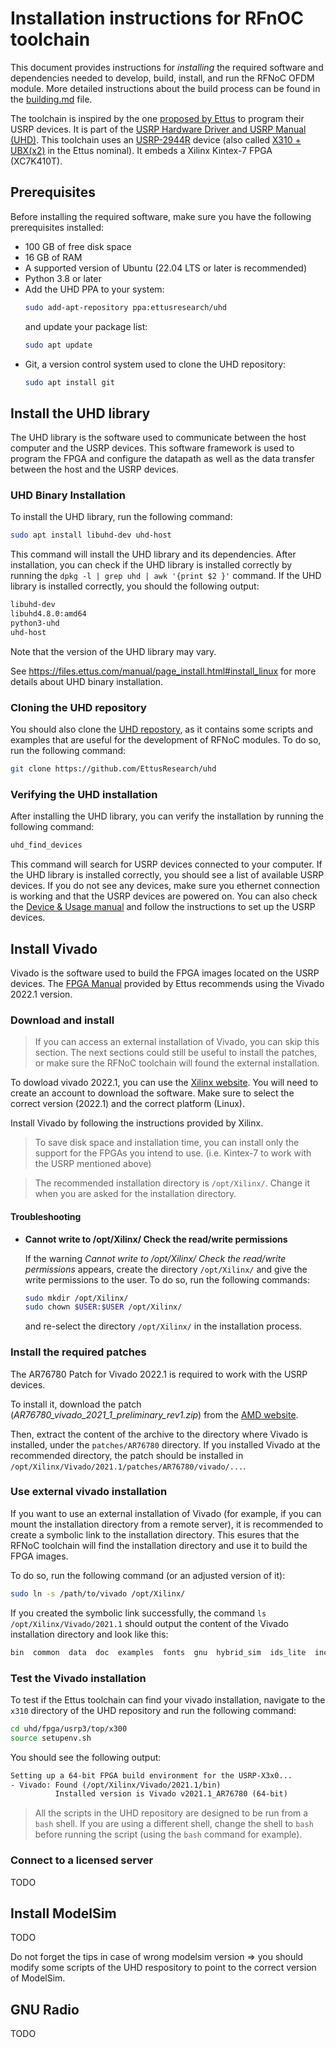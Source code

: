 # Installation instructions for RFnOC toolchain

This document provides instructions for *installing* the required software and
dependencies needed to develop, build, install, and run the RFNoC OFDM module.
More detailed instructions about the build process can be found in the
[building.md](BUILDING.md) file.

The toolchain is inspired by the one [proposed by Ettus](https://files.ettus.com/manual/md_usrp3_build_instructions.html) to program their USRP devices. It is part of the [USRP Hardware Driver and USRP Manual (UHD)](https://files.ettus.com/manual/index.html). This toolchain uses an [USRP-2944R](https://www.ni.com/fr-be/shop/model/usrp-2944.html) device (also called [X310 + UBX(x2)](https://www.ettus.com/all-products/usrp-x310/) in the Ettus nominal). It embeds a Xilinx Kintex-7 FPGA (XC7K410T).

## Prerequisites

Before installing the required software, make sure you have the following prerequisites installed:

- 100 GB of free disk space
- 16 GB of RAM
- A supported version of Ubuntu (22.04 LTS or later is recommended)
- Python 3.8 or later
- Add the UHD PPA to your system:
    ```bash
    sudo add-apt-repository ppa:ettusresearch/uhd
    ```
    and update your package list:
    ```bash
    sudo apt update
    ```
- Git, a version control system used to clone the UHD repository:
    ```bash
    sudo apt install git
    ```

## Install the UHD library

The UHD library is the software used to communicate between the host computer
and the USRP devices. This software framework is used to program the FPGA and
configure the datapath as well as the data transfer between the host and the USRP
devices.

### UHD Binary Installation

To install the UHD library, run the following command:
```bash
sudo apt install libuhd-dev uhd-host
```
This command will install the UHD library and its dependencies. After installation,
you can check if the UHD library is installed correctly by running the 
`dpkg -l | grep uhd | awk '{print $2 }'` command. If the UHD library is installed correctly, 
you should the following output:
```txt
libuhd-dev
libuhd4.8.0:amd64
python3-uhd
uhd-host
```
Note that the version of the UHD library may vary. 

See https://files.ettus.com/manual/page_install.html#install_linux for more details about UHD
binary installation.

### Cloning the UHD repository

You should also clone the [UHD repostory](https://github.com/EttusResearch/uhd), 
as it contains some scripts and examples that are useful for the development of RFNoC modules. To do so, run the following command:
```bash
git clone https://github.com/EttusResearch/uhd
```

### Verifying the UHD installation
After installing the UHD library, you can verify the installation by running the following command:
```bash
uhd_find_devices
```
This command will search for USRP devices connected to your computer. 
If the UHD library is installed correctly, you should see a list of available USRP devices.
If you do not see any devices, make sure you ethernet connection is working and that the USRP devices 
are powered on. You can also check the 
[Device & Usage manual](https://files.ettus.com/manual/page_usrp_x3x0.html) and follow the instructions 
to set up the USRP devices. 

## Install Vivado

Vivado is the software used to build the FPGA images located on the USRP devices. 
The [FPGA Manual](https://files.ettus.com/manual/md_usrp3_build_instructions.html#autotoc_md110) 
provided by Ettus recommends using the Vivado 2022.1 version.

### Download and install

> If you can access an external installation of Vivado, you can skip this section. The next sections
> could still be useful to install the patches, or make sure the RFNoC toolchain will found 
> the external installation.

To dowload vivado 2022.1, you can use the [Xilinx website](https://www.xilinx.com/support/download/index.html/content/xilinx/en/downloadNav/vivado-design-tools.html). 
You will need to create an account to download the software. 
Make sure to select the correct version (2022.1) and the correct platform (Linux).

Install Vivado by following the instructions provided by Xilinx.
> To save disk space and installation time, you can install only the support for the FPGAs you intend to use. (i.e. Kintex-7 to work with the USRP mentioned above)

> The recommended installation directory is `/opt/Xilinx/`. Change it when you are asked for the installation directory. 

#### Troubleshooting

- **Cannot write to /opt/Xilinx/ Check the read/write permissions**

    If the warning *Cannot write to /opt/Xilinx/ Check the read/write permissions* appears, create the directory `/opt/Xilinx/` and give the write permissions to the user. To do so, run the following commands:
    ```bash
    sudo mkdir /opt/Xilinx/
    sudo chown $USER:$USER /opt/Xilinx/
    ```
    and re-select the directory `/opt/Xilinx/` in the installation process.

### Install the required patches

The AR76780 Patch for Vivado 2022.1 is required to work with the USRP devices. 

To install it, download the patch (*AR76780_vivado_2021_1_preliminary_rev1.zip*) from the 
[AMD website](hhttps://adaptivesupport.amd.com/s/article/76780?language=en_US).

Then, extract the content of the archive to the directory where Vivado is installed, under the `patches/AR76780` directory.  If you installed Vivado at the recommended directory, the patch should be installed 
in `/opt/Xilinx/Vivado/2021.1/patches/AR76780/vivado/...`.

### Use external vivado installation

If you want to use an external installation of Vivado (for example, if you can mount the installation 
directory from a remote server), it is recommended to create a symbolic link to the installation directory.
This esures that the RFNoC toolchain will find the installation directory and use it to build the FPGA images.

To do so, run the following command (or an adjusted version of it):
```bash
sudo ln -s /path/to/vivado /opt/Xilinx/
```
If you created the symbolic link successfully, the command `ls /opt/Xilinx/Vivado/2021.1` should output the content of the Vivado installation directory and look like this:
```bash
bin  common  data  doc  examples  fonts  gnu  hybrid_sim  ids_lite  include  lib  lnx64  patches  platforms  reportstrategies  scripts  settings64.csh  settings64.sh  src  strategies  tps
```

### Test the Vivado installation

To test if the Ettus toolchain can find your vivado installation, navigate to the `x310` directory of the UHD repository and run the following command:
```bash
cd uhd/fpga/usrp3/top/x300
source setupenv.sh
```
You should see the following output:
```txt
Setting up a 64-bit FPGA build environment for the USRP-X3x0...
- Vivado: Found (/opt/Xilinx/Vivado/2021.1/bin)
          Installed version is Vivado v2021.1_AR76780 (64-bit)
```

> All the scripts in the UHD repository are designed to be run from a `bash` shell. If you are using a 
> different shell, change the shell to `bash` before running the script (using the `bash` command for 
> example).


### Connect to a licensed server

TODO

## Install ModelSim

TODO

Do not forget the tips in case of wrong modelsim version => you should modify some scripts of the UHD respository to point to the correct version of ModelSim.

## GNU Radio

TODO

